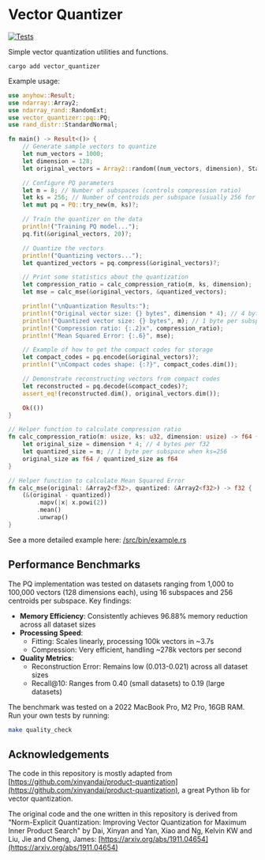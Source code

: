 # Vector Quantizer

[![Tests](https://github.com/oramasearch/quantizer/actions/workflows/ci.yml/badge.svg)](https://github.com/oramasearch/quantizer/actions/workflows/ci.yml)

Simple vector quantization utilities and functions.

```shell
cargo add vector_quantizer
```

Example usage:

```rust
use anyhow::Result;
use ndarray::Array2;
use ndarray_rand::RandomExt;
use vector_quantizer::pq::PQ;
use rand_distr::StandardNormal;

fn main() -> Result<()> {
    // Generate sample vectors to quantize
    let num_vectors = 1000;
    let dimension = 128;
    let original_vectors = Array2::random((num_vectors, dimension), StandardNormal);

    // Configure PQ parameters
    let m = 8; // Number of subspaces (controls compression ratio)
    let ks = 256; // Number of centroids per subspace (usually 256 for uint8)
    let mut pq = PQ::try_new(m, ks)?;

    // Train the quantizer on the data
    println!("Training PQ model...");
    pq.fit(&original_vectors, 20)?;

    // Quantize the vectors
    println!("Quantizing vectors...");
    let quantized_vectors = pq.compress(&original_vectors)?;

    // Print some statistics about the quantization
    let compression_ratio = calc_compression_ratio(m, ks, dimension);
    let mse = calc_mse(&original_vectors, &quantized_vectors);

    println!("\nQuantization Results:");
    println!("Original vector size: {} bytes", dimension * 4); // 4 bytes per f32
    println!("Quantized vector size: {} bytes", m); // 1 byte per subspace with ks=256
    println!("Compression ratio: {:.2}x", compression_ratio);
    println!("Mean Squared Error: {:.6}", mse);

    // Example of how to get the compact codes for storage
    let compact_codes = pq.encode(&original_vectors)?;
    println!("\nCompact codes shape: {:?}", compact_codes.dim());

    // Demonstrate reconstructing vectors from compact codes
    let reconstructed = pq.decode(&compact_codes)?;
    assert_eq!(reconstructed.dim(), original_vectors.dim());

    Ok(())
}

// Helper function to calculate compression ratio
fn calc_compression_ratio(m: usize, ks: u32, dimension: usize) -> f64 {
    let original_size = dimension * 4; // 4 bytes per f32
    let quantized_size = m; // 1 byte per subspace when ks=256
    original_size as f64 / quantized_size as f64
}

// Helper function to calculate Mean Squared Error
fn calc_mse(original: &Array2<f32>, quantized: &Array2<f32>) -> f32 {
    (&(original - quantized))
        .mapv(|x| x.powi(2))
        .mean()
        .unwrap()
}
```

See a more detailed example here: [/src/bin/example.rs](/src/bin/example.rs)

## Performance Benchmarks

The PQ implementation was tested on datasets ranging from 1,000 to 100,000 vectors (128 dimensions each), using 16 subspaces and 256 centroids per subspace. Key findings:

- **Memory Efficiency**: Consistently achieves 96.88% memory reduction across all dataset sizes
- **Processing Speed**:
    - Fitting: Scales linearly, processing 100k vectors in ~3.7s
    - Compression: Very efficient, handling ~278k vectors per second
- **Quality Metrics**:
    - Reconstruction Error: Remains low (0.013-0.021) across all dataset sizes
    - Recall@10: Ranges from 0.40 (small datasets) to 0.19 (large datasets)

The benchmark was tested on a 2022 MacBook Pro, M2 Pro, 16GB RAM. Run your own tests by running:

```sh
make quality_check
```

## Acknowledgements
The code in this repository is mostly adapted from [https://github.com/xinyandai/product-quantization](https://github.com/xinyandai/product-quantization), a great Python lib for vector quantization.

The original code and the one written in this repository is derived from "Norm-Explicit Quantization: Improving Vector Quantization for Maximum Inner Product Search" by Dai, Xinyan and Yan, Xiao and Ng, Kelvin KW and Liu, Jie and Cheng, James: [https://arxiv.org/abs/1911.04654](https://arxiv.org/abs/1911.04654)